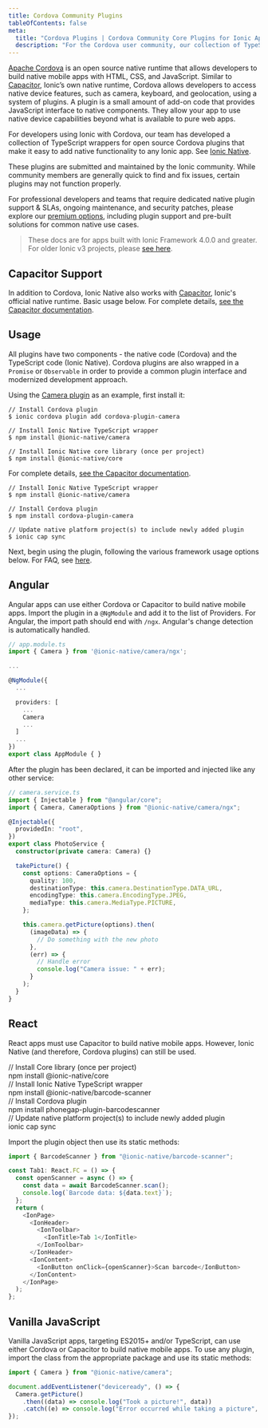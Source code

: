```yaml
---
title: Cordova Community Plugins
tableOfContents: false
meta:
  title: "Cordova Plugins | Cordova Community Core Plugins for Ionic Apps"
  description: "For the Cordova user community, our collection of TypeScript wrappers for open source Cordova core plugins easily add native functionality to any Ionic app."
---
```


[Apache Cordova](https://cordova.apache.org/) is an open source native runtime that allows developers to build native mobile apps with HTML, CSS, and JavaScript. Similar to [Capacitor](https://capacitorjs.com/), Ionic’s own native runtime, Cordova allows developers to access native device features, such as camera, keyboard, and geolocation, using a system of plugins. A plugin is a small amount of add-on code that provides JavaScript interface to native components. They allow your app to use native device capabilities beyond what is available to pure web apps.

For developers using Ionic with Cordova, our team has developed a collection of TypeScript wrappers for open source Cordova plugins that make it easy to add native functionality to any Ionic app. See [Ionic Native](https://github.com/ionic-team/ionic-native).

These plugins are submitted and maintained by the Ionic community. While community members are generally quick to find and fix issues, certain plugins may not function properly.

For professional developers and teams that require dedicated native plugin support & SLAs, ongoing maintenance, and security patches, please explore our [premium options](https://ionicframework.com/native), including plugin support and pre-built solutions for common native use cases.

> These docs are for apps built with Ionic Framework 4.0.0 and greater. For older Ionic v3 projects, please [see here](/docs/v3/native).

## Capacitor Support

In addition to Cordova, Ionic Native also works with [Capacitor](https://capacitor.ionicframework.com), Ionic's official native runtime. Basic usage below. For complete details, [see the Capacitor documentation](https://capacitor.ionicframework.com/docs/cordova/using-cordova-plugins).

## Usage

All plugins have two components - the native code (Cordova) and the TypeScript code (Ionic Native).
Cordova plugins are also wrapped in a `Promise` or `Observable` in order to provide a common plugin interface and modernized development approach.

Using the [Camera plugin](/docs/native/camera) as an example, first install it:

<docs-tabs>
<docs-tab tab="Cordova">

```shell
// Install Cordova plugin
$ ionic cordova plugin add cordova-plugin-camera

// Install Ionic Native TypeScript wrapper
$ npm install @ionic-native/camera

// Install Ionic Native core library (once per project)
$ npm install @ionic-native/core
```

</docs-tab>
<docs-tab tab="Capacitor">

For complete details, [see the Capacitor documentation](https://capacitor.ionicframework.com/docs/cordova/using-cordova-plugins).

```shell
// Install Ionic Native TypeScript wrapper
$ npm install @ionic-native/camera

// Install Cordova plugin
$ npm install cordova-plugin-camera

// Update native platform project(s) to include newly added plugin
$ ionic cap sync
```

</docs-tab>
</docs-tabs>

Next, begin using the plugin, following the various framework usage options below. For FAQ, see [here](/docs/native/faq).

## Angular

Angular apps can use either Cordova or Capacitor to build native mobile apps. Import the plugin in a `@NgModule` and add it to the list of Providers. For Angular, the import path should end with `/ngx`. Angular's change detection is automatically handled.

```typescript
// app.module.ts
import { Camera } from '@ionic-native/camera/ngx';

...

@NgModule({
  ...

  providers: [
    ...
    Camera
    ...
  ]
  ...
})
export class AppModule { }
```

After the plugin has been declared, it can be imported and injected like any other service:

```typescript
// camera.service.ts
import { Injectable } from "@angular/core";
import { Camera, CameraOptions } from "@ionic-native/camera/ngx";

@Injectable({
  providedIn: "root",
})
export class PhotoService {
  constructor(private camera: Camera) {}

  takePicture() {
    const options: CameraOptions = {
      quality: 100,
      destinationType: this.camera.DestinationType.DATA_URL,
      encodingType: this.camera.EncodingType.JPEG,
      mediaType: this.camera.MediaType.PICTURE,
    };

    this.camera.getPicture(options).then(
      (imageData) => {
        // Do something with the new photo
      },
      (err) => {
        // Handle error
        console.log("Camera issue: " + err);
      }
    );
  }
}
```

## React

React apps must use Capacitor to build native mobile apps. However, Ionic Native (and therefore, Cordova plugins) can still be used.

<command-line>
  <div>// Install Core library (once per project)</div>
  <command-prompt>npm install @ionic-native/core</command-prompt>
  <br />
  <div>// Install Ionic Native TypeScript wrapper</div>
  <command-prompt>npm install @ionic-native/barcode-scanner</command-prompt>
  <br/>
  <div>// Install Cordova plugin</div>
  <command-prompt>npm install phonegap-plugin-barcodescanner</command-prompt>
  <br/>
  <div>// Update native platform project(s) to include newly added plugin</div>
  <command-prompt>ionic cap sync</command-prompt>
</command-line>

Import the plugin object then use its static methods:

```typescript
import { BarcodeScanner } from "@ionic-native/barcode-scanner";

const Tab1: React.FC = () => {
  const openScanner = async () => {
    const data = await BarcodeScanner.scan();
    console.log(`Barcode data: ${data.text}`);
  };
  return (
    <IonPage>
      <IonHeader>
        <IonToolbar>
          <IonTitle>Tab 1</IonTitle>
        </IonToolbar>
      </IonHeader>
      <IonContent>
        <IonButton onClick={openScanner}>Scan barcode</IonButton>
      </IonContent>
    </IonPage>
  );
};
```

## Vanilla JavaScript

Vanilla JavaScript apps, targeting ES2015+ and/or TypeScript, can use either Cordova or Capacitor to build native mobile apps. To use any plugin, import the class from the appropriate package and use its static methods:

```js
import { Camera } from "@ionic-native/camera";

document.addEventListener("deviceready", () => {
  Camera.getPicture()
    .then((data) => console.log("Took a picture!", data))
    .catch((e) => console.log("Error occurred while taking a picture", e));
});
```
